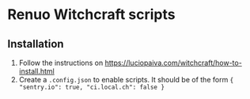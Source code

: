 # Renuo Witchcraft scripts

## Installation

1. Follow the instructions on
   <https://luciopaiva.com/witchcraft/how-to-install.html>
1. Create a `.config.json` to enable scripts. It should be of the form
   `{ "sentry.io": true, "ci.local.ch": false }`

